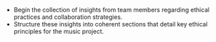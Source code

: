 - Begin the collection of insights from team members regarding ethical practices and collaboration strategies.
- Structure these insights into coherent sections that detail key ethical principles for the music project.